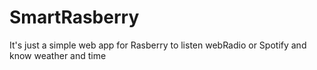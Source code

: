 # SmartRasberry

It's just a simple web app for Rasberry to listen webRadio or Spotify and know weather and time
